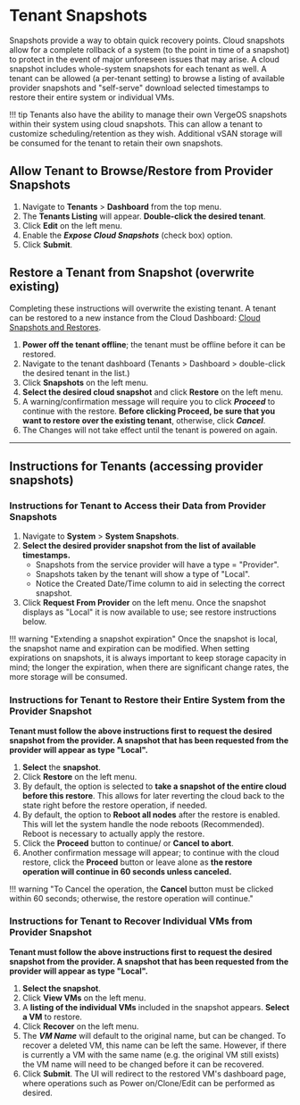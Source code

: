 # Tenant Snapshots

Snapshots provide a way to obtain quick recovery points. Cloud snapshots allow for a complete rollback of a system (to the point in time of a snapshot) to protect in the event of major unforeseen issues that may arise. A cloud snapshot includes whole-system snapshots for each tenant as well. A tenant can be allowed (a per-tenant setting) to browse a listing of available provider snapshots and "self-serve" download selected timestamps to restore their entire system or individual VMs.

!!! tip
    Tenants also have the ability to manage their own VergeOS snapshots within their system using cloud snapshots. This can allow a tenant to customize scheduling/retention as they wish. Additional vSAN storage will be consumed for the tenant to retain their own snapshots.

## Allow Tenant to Browse/Restore from Provider Snapshots

1. Navigate to **Tenants** > **Dashboard** from the top menu.
2. The **Tenants Listing** will appear. **Double-click the desired tenant**.
3. Click **Edit** on the left menu.
4. Enable the ***Expose Cloud Snapshots*** (check box) option.
5. Click **Submit**.

## Restore a Tenant from Snapshot (overwrite existing)

Completing these instructions will overwrite the existing tenant. A tenant can be restored to a new instance from the Cloud Dashboard: [Cloud Snapshots and Restores](/product-guide/backup-dr/cloud-snapshot-restore#restore-select-tenants-from-a-cloud-snapshot).

1. **Power off the tenant offline**; the tenant must be offline before it can be restored.
2. Navigate to the tenant dashboard (Tenants > Dashboard > double-click the desired tenant in the list.)
3. Click **Snapshots** on the left menu.
4. **Select the desired cloud snapshot** and click **Restore** on the left menu.
5. A warning/confirmation message will require you to click ***Proceed*** to continue with the restore. **Before clicking Proceed, be sure that you want to restore over the existing tenant**, otherwise, click ***Cancel***.  
6. The Changes will not take effect until the tenant is powered on again.

---

## Instructions for Tenants (accessing provider snapshots)

### Instructions for Tenant to Access their Data from Provider Snapshots

1. Navigate to **System** > **System Snapshots**.
2. **Select the desired provider snapshot from the list of available timestamps.**
    - Snapshots from the service provider will have a type = "Provider".
    - Snapshots taken by the tenant will show a type of "Local".
    - Notice the Created Date/Time column to aid in selecting the correct snapshot.
3. Click **Request From Provider** on the left menu.
Once the snapshot displays as "Local" it is now available to use; see restore instructions below.

!!! warning "Extending a snapshot expiration"
    Once the snapshot is local, the snapshot name and expiration can be modified. When setting expirations on snapshots, it is always important to keep storage capacity in mind; the longer the expiration, when there are significant change rates, the more storage will be consumed.  

### Instructions for Tenant to Restore their Entire System from the Provider Snapshot

**Tenant must follow the above instructions first to request the desired snapshot from the provider. A snapshot that has been requested from the provider will appear as type "Local".**

1. **Select** the **snapshot**.
2. Click **Restore** on the left menu.
3. By default, the option is selected to **take a snapshot of the entire cloud before this restore**. This allows for later reverting the cloud back to the state right before the restore operation, if needed.
4. By default, the option to **Reboot all nodes** after the restore is enabled. This will let the system handle the node reboots (Recommended). Reboot is necessary to actually apply the restore.
5. Click the **Proceed** button to continue/ or **Cancel to abort**.
6. Another confirmation message will appear; to continue with the cloud restore, click the **Proceed** button or leave alone as **the restore operation will continue in 60 seconds unless canceled.**

!!! warning "To Cancel the operation, the **Cancel** button must be clicked within 60 seconds; otherwise, the restore operation will continue."

### Instructions for Tenant to Recover Individual VMs from Provider Snapshot

**Tenant must follow the above instructions first to request the desired snapshot from the provider. A snapshot that has been requested from the provider will appear as type "Local".**

1. **Select the snapshot**.
2. Click **View VMs** on the left menu.
3. A **listing of the individual VMs** included in the snapshot appears. **Select a VM** to restore.
4. Click **Recover** on the left menu.
5. The ***VM Name*** will default to the original name, but can be changed. To recover a deleted VM, this name can be left the same. However, if there is currently a VM with the same name (e.g. the original VM still exists) the VM name will need to be changed before it can be recovered.
6. Click **Submit**.
The UI will redirect to the restored VM's dashboard page, where operations such as Power on/Clone/Edit can be performed as desired.
